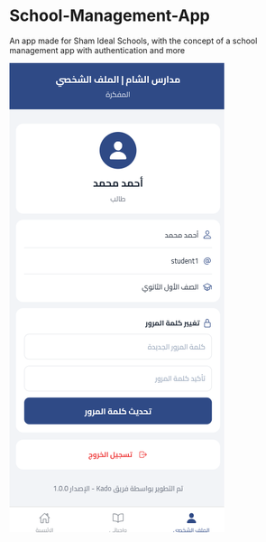 # School-Management-App
An app made for Sham Ideal Schools, with the concept of a school management app with authentication and more

![App Screenshot](image.png)
